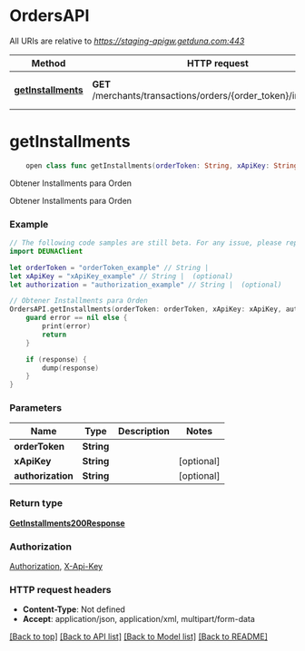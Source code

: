 # OrdersAPI

All URIs are relative to *https://staging-apigw.getduna.com:443*

Method | HTTP request | Description
------------- | ------------- | -------------
[**getInstallments**](OrdersAPI.md#getinstallments) | **GET** /merchants/transactions/orders/{order_token}/installments | Obtener Installments para Orden


# **getInstallments**
```swift
    open class func getInstallments(orderToken: String, xApiKey: String? = nil, authorization: String? = nil, completion: @escaping (_ data: GetInstallments200Response?, _ error: Error?) -> Void)
```

Obtener Installments para Orden

Obtener Installments para Orden

### Example
```swift
// The following code samples are still beta. For any issue, please report via http://github.com/OpenAPITools/openapi-generator/issues/new
import DEUNAClient

let orderToken = "orderToken_example" // String | 
let xApiKey = "xApiKey_example" // String |  (optional)
let authorization = "authorization_example" // String |  (optional)

// Obtener Installments para Orden
OrdersAPI.getInstallments(orderToken: orderToken, xApiKey: xApiKey, authorization: authorization) { (response, error) in
    guard error == nil else {
        print(error)
        return
    }

    if (response) {
        dump(response)
    }
}
```

### Parameters

Name | Type | Description  | Notes
------------- | ------------- | ------------- | -------------
 **orderToken** | **String** |  | 
 **xApiKey** | **String** |  | [optional] 
 **authorization** | **String** |  | [optional] 

### Return type

[**GetInstallments200Response**](GetInstallments200Response.md)

### Authorization

[Authorization](../README.md#Authorization), [X-Api-Key](../README.md#X-Api-Key)

### HTTP request headers

 - **Content-Type**: Not defined
 - **Accept**: application/json, application/xml, multipart/form-data

[[Back to top]](#) [[Back to API list]](../README.md#documentation-for-api-endpoints) [[Back to Model list]](../README.md#documentation-for-models) [[Back to README]](../README.md)

